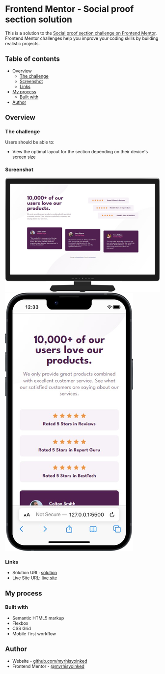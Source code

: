 # Frontend Mentor - Social proof section solution

This is a solution to the [Social proof section challenge on Frontend Mentor](https://www.frontendmentor.io/challenges/social-proof-section-6e0qTv_bA). Frontend Mentor challenges help you improve your coding skills by building realistic projects.

## Table of contents

- [Overview](#overview)
  - [The challenge](#the-challenge)
  - [Screenshot](#screenshot)
  - [Links](#links)
- [My process](#my-process)
  - [Built with](#built-with)
- [Author](#author)

## Overview

### The challenge

Users should be able to:

- View the optimal layout for the section depending on their device's screen size

### Screenshot

![](images/ss-desktop.png)
![](images/ss-mobile.png)

### Links

- Solution URL: [solution](https://github.com/myrhisyoinked/frontend-playground/tree/main/Social%20proof%20section)
- Live Site URL: [live site](https://myrhisyoinked.github.io/frontend-playground/Social%20proof%20section/)

## My process

### Built with

- Semantic HTML5 markup
- Flexbox
- CSS Grid
- Mobile-first workflow

## Author

- Website - [github.com/myrhisyoinked](https://github.com/myrhisyoinked)
- Frontend Mentor - [@myrhisyoinked](https://www.frontendmentor.io/profile/myrhisyoinked)
